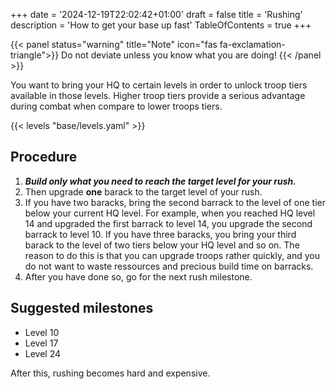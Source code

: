 +++
date = '2024-12-19T22:02:42+01:00'
draft = false
title = 'Rushing'
description = 'How to get your base up fast'
TableOfContents = true
+++

{{< panel status="warning" title="Note" icon="fas fa-exclamation-triangle">}}
Do not deviate unless you know what you are doing!
{{< /panel >}}

You want to bring your HQ to certain levels in order to unlock troop tiers available in those levels. Higher troop tiers provide a serious advantage during combat when compare to lower troops tiers.

{{< levels "base/levels.yaml" >}}

## Procedure

1. ***Build only what you need to reach the target level for your rush.***
2. Then upgrade **one** barack to the target level of your rush.
3. If you have two baracks, bring the second barrack to the level of one tier below your current HQ level. For example, when you reached HQ level 14 and upgraded the first barrack to level 14, you upgrade the second barrack to level 10. If you have three baracks, you bring your third barack to the level of two tiers below your HQ level and so on. The reason to do this is that you can upgrade troops rather quickly, and you do not want to waste ressources and precious build time on barracks.
4. After you have done so, go for the next rush milestone.

## Suggested milestones

* Level 10
* Level 17
* Level 24

After this, rushing becomes hard and expensive.